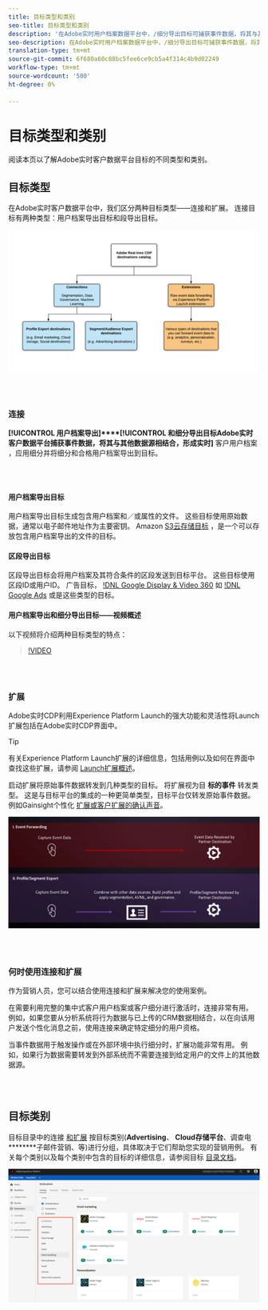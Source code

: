 ```yaml
---
title: 目标类型和类别
seo-title: 目标类型和类别
description: '在Adobe实时用户档案数据平台中，/细分导出目标可捕获事件数据，将其与其他数据源相结合，应用细分，并将细分和合格用户档案导出到目标。 启动扩展将原始事件数据转发到几种类型的目标。 '
seo-description: 在Adobe实时用户档案数据平台中，/细分导出目标可捕获事件数据，将其与其他数据源相结合，应用细分，并将细分和合格用户档案导出到目标。 启动扩展将原始事件数据转发到几种类型的目标。
translation-type: tm+mt
source-git-commit: 6f680a60c88bc5fee6ce9cb5a4f314c4b9d02249
workflow-type: tm+mt
source-wordcount: '580'
ht-degree: 0%

---
```



# 目标类型和类别

阅读本页以了解Adobe实时客户数据平台目标的不同类型和类别。

## 目标类型

在Adobe实时客户数据平台中，我们区分两种目标类型——连接和扩展。 连接目标有两种类型：用户档案导出目标和段导出目标。

![目标类型](/help/rtcdp/destinations/assets/types-of-destinations.png)

<br> 

### 连接

**[!UICONTROL 用户档案导出]****[!UICONTROL 和细分导出目标Adobe实时客户数据平台捕获事件数据，将其与其他数据源相结合，形成实时]** 客户用户档案 [](/help/profile/home.md)，应用细分并将细分和合格用户档案导出到目标。

<br> 

#### 用户档案导出目标

用户档案导出目标生成包含用户档案和／或属性的文件。 这些目标使用原始数据，通常以电子邮件地址作为主要密钥。 Amazon [S3云存储目标](/help/rtcdp/destinations/amazon-s3-destination.md) ，是一个可以存放包含用户档案导出的文件的目标。

#### 区段导出目标

区段导出目标会将用户档案及其符合条件的区段发送到目标平台。 这些目标使用区段ID或用户ID。 广告目标， [!DNL Google Display & Video 360](/help/rtcdp/destinations/google-dv360-destination.md) 如 [!DNL Google Ads](/help/rtcdp/destinations/google-ads-destination.md) 或是这些类型的目标。

#### 用户档案导出和细分导出目标——视频概述

以下视频将介绍两种目标类型的特点：

>[!VIDEO](https://video.tv.adobe.com/v/29707?quality=12)

<br> 

### 扩展

Adobe实时CDP利用Experience Platform Launch的强大功能和灵活性将Launch扩展包括在Adobe实时CDP界面中。

>[!TIP]
>
>有关Experience Platform Launch扩展的详细信息，包括用例以及如何在界面中查找这些扩展，请参阅 [Launch扩展概述](/help/rtcdp/destinations/experience-platform-launch-extensions.md)。

启动扩展将原始事件数据转发到几种类型的目标。 将扩展视为目 **标的事件** 转发类型。 这是与目标平台的集成的一种更简单类型，目标平台仅转发原始事件数据。 例如Gainsight个性化 [扩展](/help/rtcdp/destinations/gainsight-extension.md)[或客户扩展的确认声音](/help/rtcdp/destinations/confirmit-digital-feedback-extension.md)。

![Experience Platform Launch扩展与其他目标](/help/rtcdp/destinations/assets/launch-and-other-destinations.png)

<br> 

### 何时使用连接和扩展

作为营销人员，您可以结合使用连接和扩展来解决您的使用案例。

在需要利用完整的集中式客户用户档案或客户细分进行激活时，连接非常有用。 例如，如果您要从分析系统将行为数据与已上传的CRM数据相结合，以在向该用户发送个性化消息之前，使用连接来确定特定细分的用户资格。

当事件数据用于触发操作或在外部环境中执行细分时，扩展功能非常有用。 例如，如果行为数据需要转发到外部系统而不需要连接到给定用户的文件上的其他数据源。

<br> 

## 目标类别

目标目录中的连接 [和扩展](https://platform.adobe.com/destination/catalog) 按目标类别(**Advertising**、 **Cloud存储平台**、调查电 ********&#x200B;子邮件营销、等)进行分组，具体取决于它们帮助您实现的营销用例。 有关每个类别以及每个类别中包含的目标的详细信息，请参阅目标 [目录文档](/help/rtcdp/destinations/destinations-catalog.md)。

![目标类别](/help/rtcdp/destinations/assets/destination-categories-menu.png)

